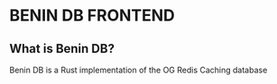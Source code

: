 # BENIN DB FRONTEND

## What is Benin DB?
Benin DB is a Rust implementation of the OG Redis Caching database
